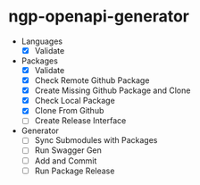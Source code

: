 # ngp-openapi-generator



- Languages
    - [x] Validate
 - Packages
     - [x] Validate
     - [x] Check Remote Github Package
     - [x] Create Missing Github Package and Clone
     - [x] Check Local Package
     - [x] Clone From Github
     - [ ] Create Release Interface
 
- Generator
    - [ ] Sync Submodules with Packages 
    - [ ] Run Swagger Gen
    - [ ] Add and Commit
    - [ ] Run Package Release